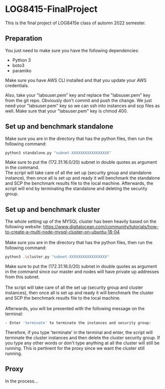 # LOG8415-FinalProject

This is the final project of LOG8415e class of automn 2022 semester.

## Preparation
You just need to make sure you have the following dependencies:
* Python 3
* boto3
* paramiko

Make sure you have AWS CLI installed and that you update your AWS credentials. <br />

Also, take your "labsuser.pem" key and replace the "labsuser.pem" key from the git repo. Obviously don't commit and push the change. We just need your "labsuser.pem" key so we can ssh into instances and scp files as well. Make sure that your "labsuser.pem" key is chmod 400.

## Set up and benchmark standalone
Make sure you are in the directory that has the python files, then run the following command:

```bash
python3 standalone.py "subnet-XXXXXXXXXXXXXXXXX"
```
Make sure to put the (172.31.16.0/20) subnet in double quotes as argument in the command.  <br />
The script will take care of all the set up (security group and standalone instance), then once all is set up and ready it will benchmark the standalone and SCP the benchmark results file to the local machine. Afterwards, the script will end by terminating the standalone and deleting the security group.
## Set up and benchmark cluster
The whole setting up of the MYSQL cluster has been heavily based on the following website: https://www.digitalocean.com/community/tutorials/how-to-create-a-multi-node-mysql-cluster-on-ubuntu-18-04 <br /> <br />
Make sure you are in the directory that has the python files, then run the following command:

```bash
python3 .\cluster.py "subnet-XXXXXXXXXXXXXXXXX"
```
Make sure to put the (172.31.16.0/20) subnet in double quotes as argument in the command since our master and nodes will have private up addresses from this subnet.  <br /> <br />
The script will take care of all the set up (security group and cluster instances), then once all is set up and ready it will benchmark the cluster and SCP the benchmark results file to the local machine. <br /> <br />
Afterwards, you will be presented with the following message on the terminal:
```bash
- Enter 'terminate' to terminate the instances and security group: 
```
Therefore, if you type 'terminate' in the terminal and enter, the script will terminate the cluster instances and then delete the cluster security group. If you type any other words or don't type anything at all the cluster will still be running. This is pertinent for the proxy since we want the cluster still running.

## Proxy

In the process...
